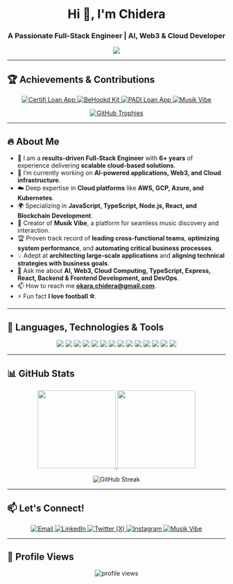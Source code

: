 <h1 align="center">Hi 👋, I'm Chidera</h1>
<h3 align="center">A Passionate Full-Stack Engineer | AI, Web3 & Cloud Developer</h3>

<p align="center">
  <img src="https://readme-typing-svg.herokuapp.com/?lines=Hi+👋,+I'm+Chidera;Senior+Software+Engineer;With+Over+6+Years+Experience;AI,+Web3,+Cloud+Developer;Expert+in+Node.js,+TypeScript,+React;AWS,+GCP,+Kubernetes,+Docker;Let's+Connect!&font=Fira%20Code&center=true&width=500&height=50">
</p>

---

## 🏆 Achievements & Contributions
<p align="center">
  <a href="https://edu.penaid.co">
    <img src="https://img.shields.io/badge/Certifi%20Loan%20App-%23232F3E.svg?&style=for-the-badge&logo=amazon-aws&logoColor=white" alt="Certifi Loan App" />
  </a>
  <a href="https://kit.be-hookd.com">
    <img src="https://img.shields.io/badge/BeHookd%20Kit-%231DA1F2.svg?&style=for-the-badge&logo=react&logoColor=white" alt="BeHookd Kit" />
  </a>
  <a href="https://padi.penaid.co">
    <img src="https://img.shields.io/badge/PADI%20Loan%20App-%23FF6F00.svg?&style=for-the-badge&logo=node.js&logoColor=white" alt="PADI Loan App" />
  </a>
  <a href="https://musiksite.netlify.app/">
    <img src="https://img.shields.io/badge/Musik%20Vibe-1ED760?style=for-the-badge&logo=spotify&logoColor=white" alt="Musik Vibe" />
  </a>
</p>

<p align="center">
  <a href="https://github.com/ryo-ma/github-profile-trophy">
    <img src="https://github-profile-trophy.vercel.app/?username=okarachidera" alt="GitHub Trophies" />
  </a>
</p>

---

## 🔥 About Me
- 🚀 I am a **results-driven Full-Stack Engineer** with **6+ years** of experience delivering **scalable cloud-based solutions**.
- 🔭 I’m currently working on **AI-powered applications, Web3, and Cloud infrastructure**.
- ☁️ Deep expertise in **Cloud platforms** like **AWS, GCP, Azure, and Kubernetes**.
- 🌍 Specializing in **JavaScript, TypeScript, Node.js, React, and Blockchain Development**.
- 🎵 Creator of **Musik Vibe**, a platform for seamless music discovery and interaction.
- 🏆 Proven track record of **leading cross-functional teams**, **optimizing system performance**, and **automating critical business processes**.
- 💡 Adept at **architecting large-scale applications** and **aligning technical strategies with business goals**.
- 💬 Ask me about **AI, Web3, Cloud Computing, TypeScript, Express, React, Backend & Frontend Development, and DevOps**.
- 📫 How to reach me **okara.chidera@gmail.com**.
- ⚡ Fun fact **I love football** ⚽.

---

## 🚀 Languages, Technologies & Tools
<p align="center">
  <img src="https://img.shields.io/badge/TypeScript-007ACC?style=for-the-badge&logo=typescript&logoColor=white" />
  <img src="https://img.shields.io/badge/JavaScript-F7DF1E?style=for-the-badge&logo=javascript&logoColor=black" />
  <img src="https://img.shields.io/badge/Node.js-339933?style=for-the-badge&logo=node-dot-js&logoColor=white" />
  <img src="https://img.shields.io/badge/React-61DAFB?style=for-the-badge&logo=react&logoColor=white" />
  <img src="https://img.shields.io/badge/Next.js-000000?style=for-the-badge&logo=next-dot-js&logoColor=white" />
  <img src="https://img.shields.io/badge/NestJS-E0234E?style=for-the-badge&logo=nestjs&logoColor=white" />
  <img src="https://img.shields.io/badge/Rust-000000?style=for-the-badge&logo=rust&logoColor=white" />
  <img src="https://img.shields.io/badge/Docker-2496ED?style=for-the-badge&logo=docker&logoColor=white" />
  <img src="https://img.shields.io/badge/Kubernetes-326CE5?style=for-the-badge&logo=kubernetes&logoColor=white" />
  <img src="https://img.shields.io/badge/AWS-232F3E?style=for-the-badge&logo=amazon-aws&logoColor=white" />
  <img src="https://img.shields.io/badge/GCP-4285F4?style=for-the-badge&logo=google-cloud&logoColor=white" />
  <img src="https://img.shields.io/badge/Azure-0078D4?style=for-the-badge&logo=microsoft-azure&logoColor=white" />
  <img src="https://img.shields.io/badge/Web3-E79322?style=for-the-badge&logo=ethereum&logoColor=white" />
  <img src="https://img.shields.io/badge/ML%20&%20AI-ff6600?style=for-the-badge&logo=openai&logoColor=white" />
</p>

---

## 📊 GitHub Stats
<p align="center">
  <a href="https://github.com/okarachidera">
    <img height="180em" src="https://github-readme-stats-eight-theta.vercel.app/api?username=okarachidera&show_icons=true&theme=algolia&include_all_commits=true&count_private=true"/>
    <img height="180em" src="https://github-readme-stats-eight-theta.vercel.app/api/top-langs/?username=okarachidera&layout=compact&langs_count=8&theme=algolia"/>
  </a>
</p>

<p align="center">
  <img src="https://github-readme-streak-stats.herokuapp.com/?user=okarachidera&theme=algolia" alt="GitHub Streak" />
</p>

---

## 📫 Let's Connect!
<p align="center">
  <a href="mailto:okara.chidera@gmail.com">
    <img src="https://img.shields.io/badge/Email-D14836?style=for-the-badge&logo=gmail&logoColor=white" alt="Email" />
  </a>
  <a href="https://linkedin.com/in/okara-chidera">
    <img src="https://img.shields.io/badge/LinkedIn-0A66C2?style=for-the-badge&logo=linkedin&logoColor=white" alt="LinkedIn" />
  </a>
  <a href="https://x.com/chideraokara">
    <img src="https://img.shields.io/badge/Twitter%20(X)-1DA1F2?style=for-the-badge&logo=x&logoColor=white" alt="Twitter (X)" />
  </a>
  <a href="https://instagram.com/okarachidera">
    <img src="https://img.shields.io/badge/Instagram-E4405F?style=for-the-badge&logo=instagram&logoColor=white" alt="Instagram" />
  </a>
  <a href="https://musiksite.netlify.app/">
    <img src="https://img.shields.io/badge/Musik%20Vibe-1ED760?style=for-the-badge&logo=spotify&logoColor=white" alt="Musik Vibe" />
  </a>
</p>

---

## 🎯 Profile Views
<p align="center">
  <img src="https://komarev.com/ghpvc/?username=okarachidera&label=Profile%20views&color=blue&style=flat" alt="profile views" />
</p>
